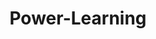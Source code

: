---
layout: page
title: Power-Learning
description: Privacy-preserving Embeddings
img: assets/img/Power-learn-img.jpg
importance: 3
category: Completed
related_publications: true
redirect: https://kaustubhp11.github.io/Power-page-redirect/
---